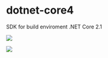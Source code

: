 # dotnet-core4

SDK for build enviroment .NET Core 2.1

[![](https://images.microbadger.com/badges/image/imdocker1/dotnet-core2.svg)](https://microbadger.com/images/imdocker1/dotnet-core2 "Get your own image badge on microbadger.com")

[![](https://images.microbadger.com/badges/version/imdocker1/dotnet-core2.svg)](https://microbadger.com/images/imdocker1/dotnet-core2 "Get your own version badge on microbadger.com")

